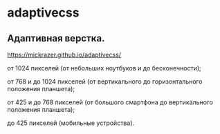 # adaptivecss

## Адаптивная верстка.

https://mickrazer.github.io/adaptivecss/

от 1024 пикселей (от небольших ноутбуков и до бесконечности);

от 768 и до 1024 пикселей (от вертикального до горизонтального положения планшета);

от 425 и до 768 пикселей (от большого смартфона до вертикального положения планшета);

до 425 пикселей (мобильные устройства).
